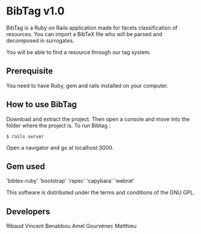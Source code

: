 BibTag v1.0
===========

BibTag is a Ruby on Rails application made for facets classification of resources.
You can import a BibTeX file who will be parsed and decomposed in surrogates. 

You will be able to find a resource through our tag system.

Prerequisite
----------
You need to have Ruby, gem and rails installed on your computer.

How to use BibTag
----------
Download and extract the project. Then open a console and move into the folder where the project is.
To run Bibtag :

    $ rails server

Open a navigator and go at localhost:3000.

Gem used
----------

'bibtex-ruby'
'bootstrap'
'rspec'
'capybara'
'webrat'

This software is distributed under the terms and conditions of the GNU GPL.

Developers
----------

Ribaud Vincent
Benabbou Amel
Gourvénec Matthieu
